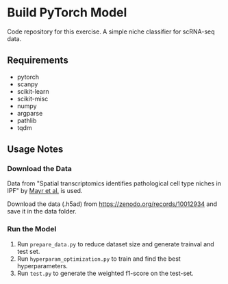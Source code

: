 # Build PyTorch Model

Code repository for this exercise. A simple niche classifier for scRNA-seq data.

## Requirements
* pytorch
* scanpy
* scikit-learn
* scikit-misc
* numpy
* argparse
* pathlib
* tqdm

## Usage Notes
### Download the Data

Data from "Spatial transcriptomics identifies pathological cell type niches in IPF" by [Mayr et al.](https://doi.org/10.1101/2023.12.13.571464) is used. 

Download the data (.h5ad) from https://zenodo.org/records/10012934 and save it in the data folder.

### Run the Model
1. Run `prepare_data.py` to reduce dataset size and generate trainval and test set.
2. Run `hyperparam_optimization.py` to train and find the best hyperparameters.
3. Run `test.py` to generate the weighted f1-score on the test-set.